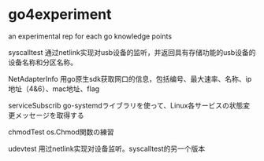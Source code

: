 # go4experiment

an experimental rep for each go knowledge points

syscalltest 通过netlink实现对usb设备的监听，并返回具有存储功能的usb设备的设备名称和分区名称。

NetAdapterInfo 用go原生sdk获取网口的信息，包括编号、最大速率、名称、ip地址（4&6）、mac地址、flag

serviceSubscrib go-systemdライブラリを使って、Linux各サービスの状態変更メッセージを取得する

chmodTest os.Chmod関数の練習

udevtest 用过netlink实现对设备监听。syscalltest的另一个版本
